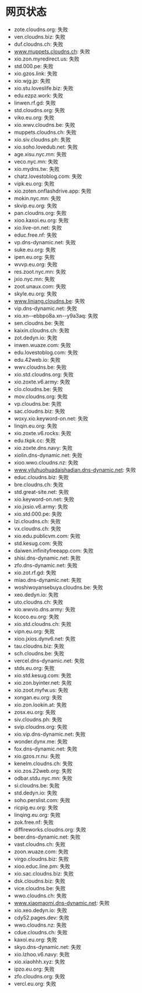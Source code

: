 # 网页状态
- zote.cloudns.org: 失败
- ven.cloudns.biz: 失败
- duf.cloudns.ch: 失败
- www.muppets.cloudns.ch: 失败
- xio.zon.myredirect.us: 失败
- std.000.pe: 失败
- xio.gzos.link: 失败
- xio.wjg.jp: 失败
- xio.stu.loveslife.biz: 失败
- edu.ezpz.work: 失败
- linwen.rf.gd: 失败
- std.cloudns.org: 失败
- viko.eu.org: 失败
- xio.wwv.cloudns.be: 失败
- muppets.cloudns.ch: 失败
- xio.siv.cloudns.ph: 失败
- xio.soho.lovedub.net: 失败
- age.xisu.nyc.mn: 失败
- veco.nyc.mn: 失败
- xio.mydns.tw: 失败
- chatz.lovestoblog.com: 失败
- vipk.eu.org: 失败
- xio.zoten.onflashdrive.app: 失败
- mokin.nyc.mn: 失败
- skvip.eu.org: 失败
- pan.cloudns.org: 失败
- xioo.kaxoi.eu.org: 失败
- xio.live-on.net: 失败
- educ.free.nf: 失败
- vp.dns-dynamic.net: 失败
- suke.eu.org: 失败
- ipen.eu.org: 失败
- wvvp.eu.org: 失败
- res.zoot.nyc.mn: 失败
- jxio.nyc.mn: 失败
- zoot.unaux.com: 失败
- skyle.eu.org: 失败
- www.liniang.cloudns.be: 失败
- vip.dns-dynamic.net: 失败
- xio.xn--ebbpo8a.xn--y9a3aq: 失败
- sen.cloudns.be: 失败
- kaixin.cloudns.ch: 失败
- zot.dedyn.io: 失败
- inwen.wuaze.com: 失败
- edu.lovestoblog.com: 失败
- edu.42web.io: 失败
- wwv.cloudns.be: 失败
- xio.std.cloudns.org: 失败
- xio.zoxte.v6.army: 失败
- clo.cloudns.be: 失败
- mov.cloudns.org: 失败
- vp.cloudns.be: 失败
- sac.cloudns.biz: 失败
- woxy.xio.keyword-on.net: 失败
- linqin.eu.org: 失败
- xio.zoxte.v6.rocks: 失败
- edu.tkpk.cc: 失败
- xio.zoxte.dns.navy: 失败
- xiolin.dns-dynamic.net: 失败
- xioo.wwo.cloudns.nz: 失败
- www.yiluhuohuadaishadian.dns-dynamic.net: 失败
- educ.cloudns.biz: 失败
- bre.cloudns.ch: 失败
- std.great-site.net: 失败
- xio.keyword-on.net: 失败
- xio.jxsio.v6.army: 失败
- xio.std.000.pe: 失败
- lzi.cloudns.ch: 失败
- vx.cloudns.ch: 失败
- xio.edu.publicvm.com: 失败
- std.kesug.com: 失败
- daiwen.infinityfreeapp.com: 失败
- shisi.dns-dynamic.net: 失败
- zfo.dns-dynamic.net: 失败
- xio.zot.rf.gd: 失败
- miao.dns-dynamic.net: 失败
- woshiwoyansebuya.cloudns.be: 失败
- xeo.dedyn.io: 失败
- uto.cloudns.ch: 失败
- xio.wwvio.dns.army: 失败
- kcoco.eu.org: 失败
- xio.std.cloudns.ch: 失败
- vipn.eu.org: 失败
- xioo.jxios.dynv6.net: 失败
- tau.cloudns.biz: 失败
- sch.cloudns.be: 失败
- vercel.dns-dynamic.net: 失败
- stds.eu.org: 失败
- xio.std.kesug.com: 失败
- xio.zon.byinter.net: 失败
- xio.zoot.myfw.us: 失败
- xongan.eu.org: 失败
- xio.zon.lookin.at: 失败
- zosx.eu.org: 失败
- siv.cloudns.ph: 失败
- svip.cloudns.org: 失败
- xio.vip.dns-dynamic.net: 失败
- wonder.dynx.me: 失败
- fox.dns-dynamic.net: 失败
- xio.gzos.rr.nu: 失败
- kenelm.cloudns.ch: 失败
- xio.zos.22web.org: 失败
- odbar.stdu.nyc.mn: 失败
- si.cloudns.be: 失败
- std.dedyn.io: 失败
- soho.perslist.com: 失败
- ricpig.eu.org: 失败
- linqing.eu.org: 失败
- zok.free.nf: 失败
- diffireworks.cloudns.org: 失败
- beer.dns-dynamic.net: 失败
- vast.cloudns.ch: 失败
- zoon.wuaze.com: 失败
- virgo.cloudns.biz: 失败
- xioo.educ.line.pm: 失败
- xio.sac.cloudns.biz: 失败
- dsk.cloudns.biz: 失败
- vice.cloudns.be: 失败
- wwo.cloudns.ch: 失败
- www.xiaomaomi.dns-dynamic.net: 失败
- xio.xeo.dedyn.io: 失败
- cdy52.pages.dev: 失败
- wwo.cloudns.nz: 失败
- cdue.cloudns.ch: 失败
- kaxoi.eu.org: 失败
- skyo.dns-dynamic.net: 失败
- xio.lzhoo.v6.navy: 失败
- xio.xiaohhh.xyz: 失败
- ipzo.eu.org: 失败
- zfo.cloudns.org: 失败
- vercl.eu.org: 失败

